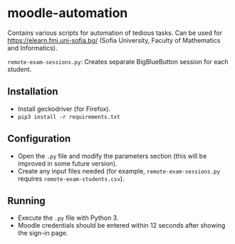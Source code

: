 # moodle-automation

Contains various scripts for automation of tedious tasks. Can be used for https://elearn.fmi.uni-sofia.bg/ (Sofia University, Faculty of Mathematics and Informatics).

`remote-exam-sessions.py`: Creates separate BigBlueButton session for each student.

## Installation

- Install geckodriver (for Firefox).
- `pip3 install -r requirements.txt`

## Configuration

- Open the `.py` file and modify the parameters section (this will be improved in some future version).
- Create any input files needed (for example, `remote-exam-sessions.py` requires `remote-exam-students.csv`).

## Running

- Execute the `.py` file with Python 3.
- Moodle credentials should be entered within 12 seconds after showing the sign-in page.

